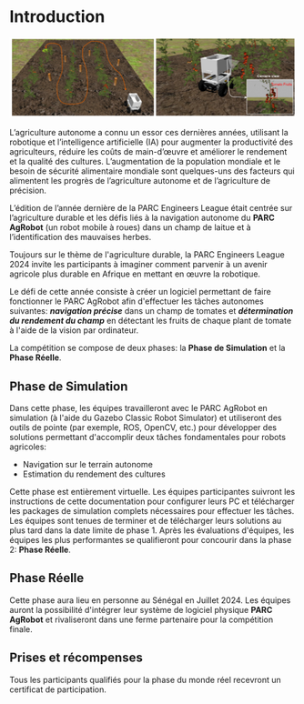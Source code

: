# Introduction

![Motivating image](./assets/overview.PNG)

L’agriculture autonome a connu un essor ces dernières années, utilisant la robotique et l’intelligence artificielle (IA) pour augmenter la productivité des agriculteurs, réduire les coûts de main-d’œuvre et améliorer le rendement et la qualité des cultures. L’augmentation de la population mondiale et le besoin de sécurité alimentaire mondiale sont quelques-uns des facteurs qui alimentent les progrès de l’agriculture autonome et de l’agriculture de précision.

L’édition de l’année dernière de la PARC Engineers League était centrée sur l’agriculture durable et les défis liés à la navigation autonome du **PARC AgRobot** (un robot mobile à roues) dans un champ de laitue et à l’identification des mauvaises herbes.

Toujours sur le thème de l'agriculture durable, la PARC Engineers League 2024 invite les participants à imaginer comment parvenir à un avenir agricole plus durable en Afrique en mettant en œuvre la robotique.

Le défi de cette année consiste à créer un logiciel permettant de faire fonctionner le PARC AgRobot afin d'effectuer les tâches autonomes suivantes: ***navigation précise*** dans un champ de tomates et ***détermination du rendement du champ*** en détectant les fruits de chaque plant de tomate à l'aide de la vision par ordinateur.

La compétition se compose de deux phases: la **Phase de Simulation** et la **Phase Réelle**.


## Phase de Simulation
Dans cette phase, les équipes travailleront avec le PARC AgRobot en simulation (à l'aide du Gazebo Classic Robot Simulator) et utiliseront des outils de pointe (par exemple, ROS, OpenCV, etc.) pour développer des solutions permettant d'accomplir deux tâches fondamentales pour robots agricoles:

* Navigation sur le terrain autonome
* Estimation du rendement des cultures

Cette phase est entièrement virtuelle. Les équipes participantes suivront les instructions de cette documentation pour configurer leurs PC et télécharger les packages de simulation complets nécessaires pour effectuer les tâches.
Les équipes sont tenues de terminer et de télécharger leurs solutions au plus tard dans la date limite de phase 1. Après les évaluations d'équipes, les équipes les plus performantes se qualifieront pour concourir dans la phase 2: **Phase Réelle**.

## Phase Réelle
Cette phase aura lieu en personne au Sénégal en Juillet 2024. Les équipes auront la possibilité d'intégrer leur système de logiciel physique **PARC AgRobot** et rivaliseront dans une ferme partenaire pour la compétition finale.

## Prises et récompenses

Tous les participants qualifiés pour la phase du monde réel recevront un certificat de participation.
